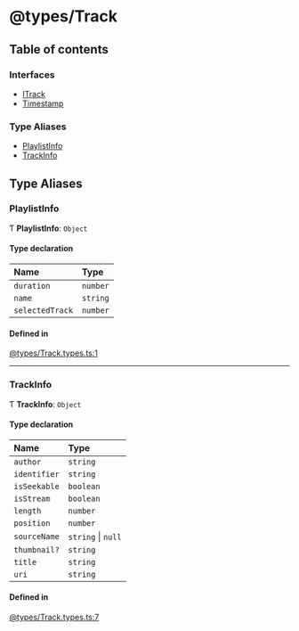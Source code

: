 # @types/Track

## Table of contents

### Interfaces

- [ITrack](./interfaces/Track.types.ITrack.md)
- [Timestamp](./interfaces/Track.types.Timestamp.md)

### Type Aliases

- [PlaylistInfo](Track.types.md#playlistinfo)
- [TrackInfo](Track.types.md#trackinfo)

## Type Aliases

### PlaylistInfo

Ƭ **PlaylistInfo**: `Object`

#### Type declaration

| Name | Type |
| :------ | :------ |
| `duration` | `number` |
| `name` | `string` |
| `selectedTrack` | `number` |

#### Defined in

[@types/Track.types.ts:1](https://github.com/hmes98318/LavaShark/blob/21c4e47/src/@types/Track.types.ts#L1)

___

### TrackInfo

Ƭ **TrackInfo**: `Object`

#### Type declaration

| Name | Type |
| :------ | :------ |
| `author` | `string` |
| `identifier` | `string` |
| `isSeekable` | `boolean` |
| `isStream` | `boolean` |
| `length` | `number` |
| `position` | `number` |
| `sourceName` | `string` \| ``null`` |
| `thumbnail?` | `string` |
| `title` | `string` |
| `uri` | `string` |

#### Defined in

[@types/Track.types.ts:7](https://github.com/hmes98318/LavaShark/blob/21c4e47/src/@types/Track.types.ts#L7)
